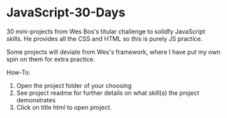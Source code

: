 # JavaScript-30-Days
30 mini-projects from Wes Bos's titular challenge to solidfy JavaScript skills. He provides all the CSS and HTML so this is purely JS practice.

Some projects will deviate from Wes's framework, where I have put my own spin on them for extra practice.

How-To:

1. Open the project folder of your choosing
2. See project readme for further details on what skill(s) the project demonstrates
3. Click on title html to open project.
